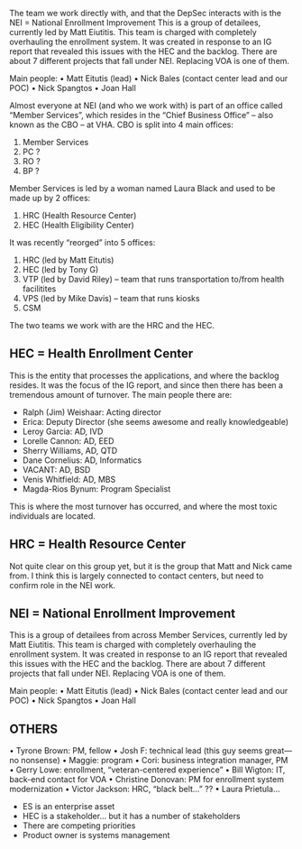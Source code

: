 The team we work directly with, and that the DepSec interacts with is the NEI = National Enrollment Improvement 
This is a group of detailees, currently led by Matt Eiutitis. This team is charged with completely overhauling the enrollment system. It was created in response to an IG report that revealed this issues with the HEC and the backlog. There are about 7 different projects that fall under NEI. Replacing VOA is one of them. 

Main people: 
•	Matt Eitutis (lead) 
•	Nick Bales (contact center lead and our POC)
•	Nick Spangtos
•	Joan Hall 

Almost everyone at NEI (and who we work with) is part of an office called “Member Services”, which resides in the “Chief Business Office” – also known as the CBO – at VHA. CBO is split into 4 main offices:
1.	Member Services  
2.	PC ? 
3.	RO ?
4.	BP ? 

Member Services is led by a woman named Laura Black and used to be made up by 2 offices:
1.	HRC (Health Resource Center)
2.	HEC (Health Eligibility Center)

It was recently “reorged” into 5 offices:
1.	HRC (led by Matt Eitutis)
2.	HEC (led by Tony G) 
3.	VTP (led by David Riley) – team that runs transportation to/from health facilitites 
4.	VPS (led by Mike Davis) – team that runs kiosks 
5.	CSM 

The two teams we work with are the HRC and the HEC.  

## HEC = Health Enrollment Center
This is the entity that processes the applications, and where the backlog resides. It was the focus of the IG report, and since then there has been a tremendous amount of turnover. The main people there are: 

+ Ralph (Jim) Weishaar: Acting director
+ Erica: Deputy Director (she seems awesome and really knowledgeable) 
+ Leroy Garcia: AD, IVD
+ Lorelle Cannon: AD, EED
+ Sherry Williams, AD, QTD
+ Dane Cornelius: AD, Informatics 
+ VACANT: AD, BSD 
+ Venis Whitfield: AD, MBS
+ Magda-Rios Bynum: Program Specialist 

This is where the most turnover has occurred, and where the most toxic individuals are located. 

## HRC = Health Resource Center
Not quite clear on this group yet, but it is the group that Matt and Nick came from. I think this is largely connected to contact centers, but need to confirm role in the NEI work. 

## NEI = National Enrollment Improvement 
This is a group of detailees from across Member Services, currently led by Matt Eiutitis. This team is charged with completely overhauling the enrollment system. It was created in response to an IG report that revealed this issues with the HEC and the backlog. There are about 7 different projects that fall under NEI. Replacing VOA is one of them. 

Main people: 
•	Matt Eitutis (lead) 
•	Nick Bales (contact center lead and our POC)
•	Nick Spangtos
•	Joan Hall 

## OTHERS 
•	Tyrone Brown: PM, fellow 
•	Josh F: technical lead (this guy seems great—no nonsense)
•	Maggie: program 
•	Cori: business integration manager, PM 
•	Gerry Lowe: enrollment, “veteran-centered experience”
•	Bill Wigton: IT, back-end contact for VOA 
•	Christine Donovan: PM for enrollment system modernization
•	Victor Jackson: HRC, “black belt…” ?? 
•	Laura Prietula… 
-	ES is an enterprise asset 
-	HEC is a stakeholder… but it has a number of stakeholders 
-	There are competing priorities 
-	Product owner is systems management 
